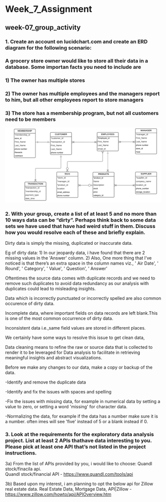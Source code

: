 # Week_7_Assignment
## week-07_group_activity
### 1. Create an account on lucidchart.com and create an ERD diagram for the following scenario:
### A grocery store owner would like to store all their data in a database. Some importan facts you need to include are
### 1) The owner has multiple stores
### 2) The owner has multiple employees and the managers report to him, but all other employees report to store managers
### 3) The store has a membership program, but not all customers need to be members


![](group_hw/store_data.png)

### 2. With your group, create a list of at least 5 and no more than 10 ways data can be “dirty”. Perhaps think back to some data sets we have used that have had weird stuff in them. Discuss how you would resolve each of these and briefly explain.

Dirty data is simply the missing, duplicated or inaccurate data.

Eg of dirty data: 1) In our jeopardy data, i have found that there are 2 missing values in the 'Answer' column.
                  2) Also, One more thing that I’ve noticed is that there’s an extra space in the column names
                  viz., ' Air Date', ' Round', ' Category', ' Value', ' Question', ' Answer'  
                  
Oftentimes the source data comes with duplicate records and we need to remove such duplicates to
avoid data redundancy as our analysis with duplicates could lead to misleading insights.

Data which is incorrectly punctuated or incorrectly spelled are also common occurence of dirty data.

Incomplete data, where important fields on data records are left blank.This is one of the most common occurrence of dirty data.

Inconsistent data i.e.,same field values are stored in different places.

We certainly have some ways to resolve this issue to get clean data,

Data cleaning means to refine the raw or source data that is collected to render it to be 
leveraged for Data analysis to facilitate in retrieving meaningful insights and abstract visualizations.

Before we make any changes to our data, make a copy or backup of the data.

-Identify and remove the duplicate data 

-Identify and fix the issues with spaces and spelling

-Fix the issues with missing data, for example in numerical data by setting a value to zero, or setting a word 'missing' for character data.

-Normalizing the data, for example if the data has a number make sure it is a number. often imes will see 'five' instead of 5 or a blank instead if 0.

### 3. Look at the requirements for the exploratory data analysis project. List at least 2 APIs thathave data interesting to you. Please pick at least one API that’s not listed in the project instructions.

3a) From the list of APIs provided by you, i would like to choose: Quandl stock/finacila api.  
Quandl stock/financial API - https://www.quandl.com/tools/api

3b) Based upon my interest, i am planning to opt the below api for Zillow real estate data.
Real Estate Data, Mortgage Data, API|Zillow - https://www.zillow.com/howto/api/APIOverview.htm




